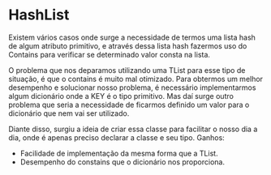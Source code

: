 # HashList

Existem vários casos onde surge a necessidade de termos uma lista hash de algum atributo primitivo, e através dessa lista hash fazermos uso do Contains para verificar se determinado valor consta na lista.

O problema que nos deparamos utilizando uma TList<TIPO> para esse tipo de situação, é que o contains é muito mal otimizado.
Para obtermos um melhor desempenho e solucionar nosso problema, é necessário implementarmos algum dicionário onde a KEY é o tipo primitivo. Mas daí surge outro problema que seria a necessidade de ficarmos definido um valor para o dicionário que nem vai ser utilizado.

Diante disso, surgiu a ideia de criar essa classe para facilitar o nosso dia a dia, onde é apenas preciso declarar a classe e seu tipo.
Ganhos:
- Facilidade de implementação da mesma forma que a TList<Tipo>.
- Desempenho do constains que o dicionário nos proporciona.
